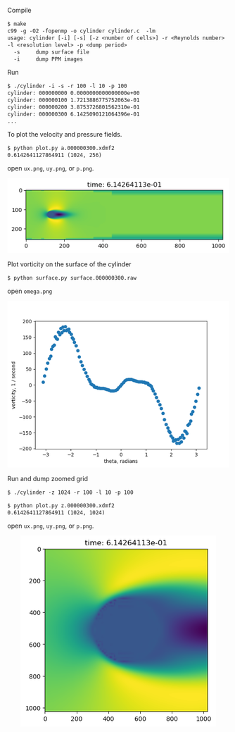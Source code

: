 Compile

```
$ make
c99 -g -O2 -fopenmp -o cylinder cylinder.c  -lm
usage: cylinder [-i] [-s] [-z <number of cells>] -r <Reynolds number> -l <resolution level> -p <dump period>
  -s     dump surface file
  -i     dump PPM images
```

Run

```
$ ./cylinder -i -s -r 100 -l 10 -p 100
cylinder: 000000000 0.0000000000000000e+00
cylinder: 000000100 1.7213886775752063e-01
cylinder: 000000200 3.8753726801562310e-01
cylinder: 000000300 6.1425090121064396e-01
...
```

To plot the velocity and pressure fields.


```
$ python plot.py a.000000300.xdmf2
0.6142641127864911 (1024, 256)
```

open `ux.png`, `uy.png`, or `p.png`.

<p align="center"><img src="img/ux.png"/></p>

Plot vorticity on the surface of the cylinder

```
$ python surface.py surface.000000300.raw
```

open `omega.png`

<p align="center"><img src="img/omega.png"/></p>

Run and dump zoomed grid

```
$ ./cylinder -z 1024 -r 100 -l 10 -p 100
```

```
$ python plot.py z.000000300.xdmf2
0.6142641127864911 (1024, 1024)
```

open `ux.png`, `uy.png`, or `p.png`.

<p align="center"><img src="img/z.ux.png"/></p>
